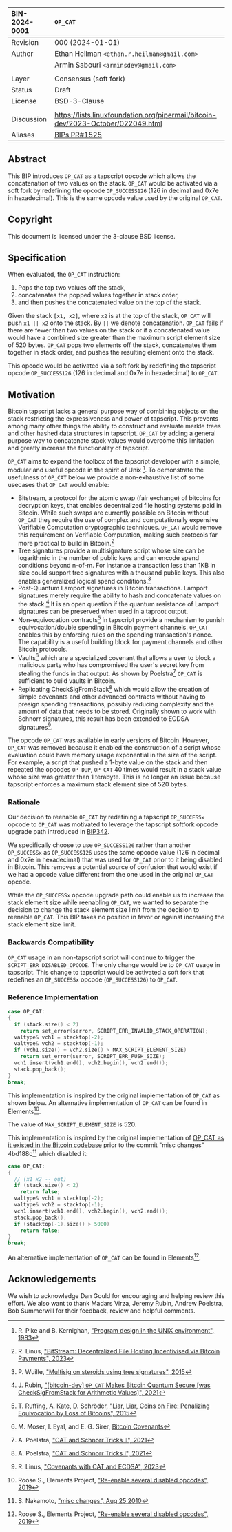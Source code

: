 | BIN-2024-0001 | `OP_CAT`
| :------------ | :-------
| Revision      | 000 (2024-01-01)
| Author        | Ethan Heilman `<ethan.r.heilman@gmail.com>`
|               | Armin Sabouri `<arminsdev@gmail.com>`
| |
| Layer         | Consensus (soft fork)
| Status        | Draft
| License       | BSD-3-Clause
| |
| Discussion    | https://lists.linuxfoundation.org/pipermail/bitcoin-dev/2023-October/022049.html
| Aliases       | [BIPs PR#1525](https://github.com/bitcoin/bips/pull/1525)

## Abstract

This BIP introduces `OP_CAT` as a tapscript opcode which allows the concatenation of two values on the stack. `OP_CAT` would be activated via a soft fork by redefining the opcode `OP_SUCCESS126` (126 in decimal and 0x7e in hexadecimal). This is the same opcode value used by the original `OP_CAT`.

## Copyright

This document is licensed under the 3-clause BSD license.

## Specification

When evaluated, the `OP_CAT` instruction:
1. Pops the top two values off the stack,
2. concatenates the popped values together in stack order,
3. and then pushes the concatenated value on the top of the stack.

Given the stack `[x1, x2]`, where `x2` is at the top of the stack, `OP_CAT` will push `x1 || x2` onto the stack. By `||` we denote concatenation. `OP_CAT` fails if there are fewer than two values on the stack or if a concatenated value would have a combined size greater than the maximum script element size of 520 bytes.
`OP_CAT` pops two elements off the stack, concatenates them together in stack order, and pushes the resulting element onto the stack. 

This opcode would be activated via a soft fork by redefining the tapscript opcode `OP_SUCCESS126` (126 in decimal and 0x7e in hexadecimal) to `OP_CAT`.

## Motivation

Bitcoin tapscript lacks a general purpose way of combining objects on the stack restricting the expressiveness and power of tapscript. This prevents among many other things the ability to construct and evaluate merkle trees and other hashed data structures in tapscript. `OP_CAT` by adding a general purpose way to concatenate stack values would overcome this limitation and greatly increase the functionality of tapscript.

`OP_CAT` aims to expand the toolbox of the tapscript developer with a simple, modular and useful opcode in the spirit of Unix [^PikeKernighan]. To demonstrate the usefulness of `OP_CAT` below we provide a non-exhaustive list of some usecases that `OP_CAT` would enable:

* Bitstream, a protocol for the atomic swap (fair exchange) of bitcoins for decryption keys, that enables decentralized file hosting systems paid in Bitcoin. While such swaps are currently possible on Bitcoin without `OP_CAT` they require the use of complex and computationally expensive Verifiable Computation cryptographic techniques. `OP_CAT` would remove this requirement on Verifiable Computation, making such protocols far more practical to build in Bitcoin.[^LinusBitStream]
* Tree signatures provide a multisignature script whose size can be logarithmic in the number of public keys and can encode spend conditions beyond n-of-m. For instance a transaction less than 1KB in size could support tree signatures with a thousand public keys. This also enables generalized logical spend conditions.[^WuilleTreeSig]
* Post-Quantum Lamport signatures in Bitcoin transactions. Lamport signatures merely require the ability to hash and concatenate values on the stack.[^RubinCATQuantum]
 It is an open question if the quantum resistance of Lamport signatures can be preserved when used in a taproot output.
* Non-equivocation contracts[^RuffingEtAlEquivocation] in tapscript provide a mechanism to punish equivocation/double spending in Bitcoin payment channels. `OP_CAT` enables this by enforcing rules on the spending transaction's nonce. The capability is a useful building block for payment channels and other Bitcoin protocols.
* Vaults[^MoserEtAlCovenants] which are a specialized covenant that allows a user to block a malicious party who has compromised the user's secret key from stealing the funds in that output. As shown by Poelstra[^PoelstraCATTricks2] `OP_CAT` is sufficient to build vaults in Bitcoin.
* Replicating CheckSigFromStack[^PoelstraCATTricks1] which would allow the creation of simple covenants and other advanced contracts without having to presign spending transactions, possibly reducing complexity and the amount of data that needs to be stored. Originally shown to work with Schnorr signatures, this result has been extended to ECDSA signatures[^LinusCovenantsCAT].

The opcode `OP_CAT` was available in early versions of Bitcoin. However, `OP_CAT` was removed because it enabled the construction of a script whose evaluation could have memory usage exponential in the size of the script.
For example, a script that pushed a 1-byte value on the stack and then repeated the opcodes `OP_DUP`, `OP_CAT` 40 times would result in a stack value whose size was greater than 1 terabyte. This is no longer an issue because tapscript enforces a maximum stack element size of 520 bytes.

### Rationale

Our decision to reenable `OP_CAT` by redefining a tapscript `OP_SUCCESSx` opcode to `OP_CAT` was motivated to leverage the tapscript softfork opcode upgrade path introduced in [BIP342](https://github.com/bitcoin/bips/blob/master/bip-0342.mediawiki).

We specifically choose to use `OP_SUCCESS126` rather than another `OP_SUCCESSx` as `OP_SUCCESS126` uses the same opcode value (126 in decimal and 0x7e in hexadecimal) that was used for `OP_CAT` prior to it being disabled in Bitcoin. This removes a potential source of confusion that would exist if we had a opcode value different from the one used in the original `OP_CAT` opcode.

While the `OP_SUCCESSx` opcode upgrade path could enable us to increase the stack element size while reenabling `OP_CAT`, we wanted to separate the decision to change the stack element size limit from the decision to reenable `OP_CAT`. This BIP takes no position in favor or against increasing the stack element size limit.

### Backwards Compatibility

`OP_CAT` usage in an non-tapscript script will continue to trigger the `SCRIPT_ERR_DISABLED_OPCODE`. The only change would be to `OP_CAT` usage in tapscript. This change to tapscript would be activated a soft fork that redefines an `OP_SUCCESSx` opcode (`OP_SUCCESS126`) to `OP_CAT`.

### Reference Implementation

```c++
case OP_CAT:
{
  if (stack.size() < 2)
    return set_error(serror, SCRIPT_ERR_INVALID_STACK_OPERATION);
  valtype& vch1 = stacktop(-2);
  valtype& vch2 = stacktop(-1);
  if (vch1.size() + vch2.size() > MAX_SCRIPT_ELEMENT_SIZE)
    return set_error(serror, SCRIPT_ERR_PUSH_SIZE);
  vch1.insert(vch1.end(), vch2.begin(), vch2.end());
  stack.pop_back();
}
break;
```

This implementation is inspired by the original implementation of `OP_CAT` as shown below. An alternative implementation of `OP_CAT` can be found in Elements[^RooseElements].

The value of `MAX_SCRIPT_ELEMENT_SIZE` is 520.

This implementation is inspired by the original implementation of [OP_CAT as it existed in the Bitcoin codebase](https://github.com/bitcoin/bitcoin/blob/01cd2fdaf3ac6071304ceb80fb7436ac02b1059e/script.cpp#L381-L393) prior to the commit "misc changes" 4bd188c[^NakamotoMisc] which disabled it:

```c++
case OP_CAT:
{
  // (x1 x2 -- out)
  if (stack.size() < 2)
    return false;
  valtype& vch1 = stacktop(-2);
  valtype& vch2 = stacktop(-1);
  vch1.insert(vch1.end(), vch2.begin(), vch2.end());
  stack.pop_back();
  if (stacktop(-1).size() > 5000)
    return false;
}
break;
```

An alternative implementation of `OP_CAT` can be found in Elements[^RooseElements].

## Acknowledgements

We wish to acknowledge Dan Gould for encouraging and helping review this effort. We also want to thank Madars Virza, Jeremy Rubin, Andrew Poelstra, Bob Summerwill for their feedback, review and helpful comments.

[^PikeKernighan]: R. Pike and B. Kernighan, ["Program design in the UNIX environment", 1983](https://harmful.cat-v.org/cat-v/unix_prog_design.pdf)
[^LinusBitStream]: R. Linus, ["BitStream: Decentralized File Hosting Incentivised via Bitcoin Payments", 2023](https://robinlinus.com/bitstream.pdf)
[^WuilleTreeSig]: P. Wuille, ["Multisig on steroids using tree signatures", 2015](https://blog.blockstream.com/en-treesignatures/)
[^RubinCATQuantum]: J. Rubin, ["[bitcoin-dev] `OP_CAT` Makes Bitcoin Quantum Secure [was CheckSigFromStack for Arithmetic Values]", 2021](https://lists.linuxfoundation.org/pipermail/bitcoin-dev/2021-July/019233.html)
[^RuffingEtAlEquivocation]: T. Ruffing, A. Kate, D. Schröder, ["Liar, Liar, Coins on Fire: Penalizing Equivocation by Loss of Bitcoins", 2015](https://citeseerx.ist.psu.edu/viewdoc/download?doi=10.1.1.727.6262&rep=rep1&type=pdf)
[^MoserEtAlCovenants]: M. Moser, I. Eyal, and E. G. Sirer, [Bitcoin Covenants](http://fc16.ifca.ai/bitcoin/papers/MES16.pdf)
[^PoelstraCATTricks2]: A. Poelstra, ["CAT and Schnorr Tricks II", 2021](https://www.wpsoftware.net/andrew/blog/cat-and-schnorr-tricks-ii.html)
[^PoelstraCATTricks1]: A. Poelstra, ["CAT and Schnorr Tricks I", 2021](https://medium.com/blockstream/cat-and-schnorr-tricks-i-faf1b59bd298)
[^LinusCovenantsCAT]: R. Linus, ["Covenants with CAT and ECDSA", 2023](https://gist.github.com/RobinLinus/9a69f5552be94d13170ec79bf34d5e85#file-covenants_cat_ecdsa-md)
[^RooseElements]: Roose S., Elements Project, ["Re-enable several disabled opcodes", 2019](https://github.com/ElementsProject/elements/commit/13e1103abe3e328c5a4e2039b51a546f8be6c60a#diff-a0337ffd7259e8c7c9a7786d6dbd420c80abfa1afdb34ebae3261109d9ae3c19R740-R759)
[^NakamotoMisc]: S. Nakamoto, ["misc changes", Aug 25 2010](https://github.com/bitcoin/bitcoin/commit/4bd188c4383d6e614e18f79dc337fbabe8464c82#diff-27496895958ca30c47bbb873299a2ad7a7ea1003a9faa96b317250e3b7aa1fefR94)
